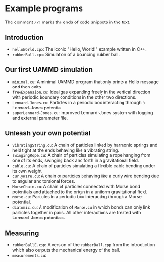 # Example programs

The comment ``//!`` marks the ends of code snippets in the text.

## Introduction

* `helloWorld.cpp`: The iconic "Hello, World!" example written in C++.
* `rubberBall.cpp`: Simulation of a bouncing rubber ball.

## Our first UAMMD simulation

* `minimal.cu`: A minimal UAMMD program that only prints a Hello message and
  then exits.
* `freeExpansion.cu`: Ideal gas expanding freely in the vertical direction with
  periodic boundary conditions in the other two directions.
* `Lennard-Jones.cu`: Particles in a periodic box interacting through a
  Lennard-Jones potential.
* `superLennard-Jones.cu`: Improved Lennard-Jones system with logging and
  external parameter file.

## Unleash your own potential

* `vibratingString.cu`: A chain of particles linked by harmonic springs and held
   tight at the ends behaving like a vibrating string.
* `swingingRope.cu`: A chain of particles simulating a rope hanging from one of
   its ends, swinging back and forth in a gravitational field.
* `cable.cu`: A chain of particles simulating a flexible cable bending under its
   own weight.
* `curlyWire.cu`: A chain of particles behaving like a curly wire bending due to
   angular and torsional forces.
* `MorseChain.cu`: A chain of particles connected with Morse bond potentials and
   attached to the origin in a uniform gravitational field.
* `Morse.cu`: Particles in a periodic box interacting through a Morse potential.
* `diatomic.cu`: A modification of `Morse.cu` in which bonds can only link
   particles together in pairs. All other interactions are treated with
   Lennard-Jones potentials.

## Measuring

* `rubberBallE.cpp`: A version of the `rubberBall.cpp` from the introduction 
   which also outputs the mechanical energy of the ball.
* `measurements.cu`:
